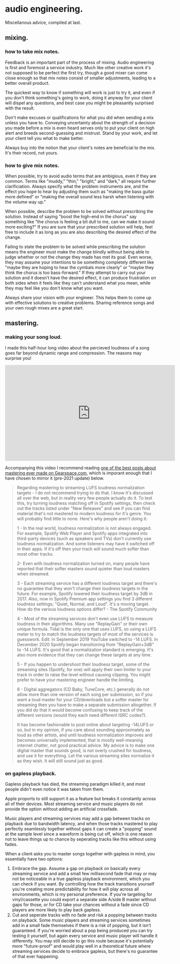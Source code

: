 # audio engineering.

Miscellanous advice, compiled at last.

## mixing.

### how to take mix notes.

Feedback is an important part of the process of mixing. Audio engineering is first and foremost a service industry. Much like other creative work it's not supposed to be perfect the first try, though a good mixer can come close enough so that mix notes consist of smaller adjustments, leading to a better overall product.

The quickest way to know if something will work is just to try it, and even if you don't think something's going to work, doing it anyway for your client will dispel any questions, and best case you might be pleasantly surprised with the result.

Don't make excuses or qualifications for what you did when sending a mix unless you have to. Conveying uncertainty about the strength of a decision you made before a mix is even heard serves only to put your client on high alert and breeds second-guessing and mistrust. Stand by your work, and let your client tell you what to make better.

Always buy into the notion that your client's notes are beneficial to the mix. It's their record, not yours.

### how to give mix notes.

When possible, try to avoid audio terms that are ambigious, even if they are common. Terms like "muddy," "thin," "bright," and "dark," all require further clarificiation. Always specify what the problem instruments are, and the effect you hope to hear by adjusting them such as "making the bass guitar more defined" or "making the overall sound less harsh when listening with the volume way up."

When possible, describe the problem to be solved without prescribing the solution. Instead of saying "boost the high-end in the chorus" say something like "the chorus is feeling a bit dull to me, can we make it sound more exciting?" If you are sure that your prescribed solution will help, feel free to include it as long as you are also describing the desired effect of the change.

Failing to state the problem to be solved while prescribing the solution means the engineer must make the change blindly without being able to judge whether or not the change they made has met its goal. Even worse, they may assume your intentions to be something completely different like "maybe they are hoping to hear the cymbals more clearly" or  "maybe they think the chorus is too bass-forward." If they attempt to carry out your solution and it doesn’t have the desired effect, it can produce frustration on both sides when it feels like they can't understand what you mean, while they may feel like you don't know what you want.

Always share your vision with your engineer. This helps them to come up with effective solutions to creative problems. Sharing reference songs and your own rough mixes are a great start.

## mastering.

### making your song loud.

I made this half-hour long video about the percieved loudness of a song goes far beyond dynamic range and compression. The reasons may surprise you!

<iframe width="560" height="315" src="https://www.youtube.com/embed/MBQ_rBcNnN4" title="YouTube video player" frameborder="0" allow="accelerometer; autoplay; clipboard-write; encrypted-media; gyroscope; picture-in-picture; web-share" allowfullscreen></iframe>

Accompanying this video I recommend reading [one of the best posts about mastering ever made on Gearspace.com](https://gearspace.com/board/mastering-forum/1252522-targeting-mastering-loudness-streaming-lufs-spotify-youtube-why-not-do.html), which is imporant enough that I have chosen to mirror it  (pre-2021 update) below. 

> Regarding mastering to streaming LUFS loudness normalization targets - I do not recommend trying to do that. I know it's discussed all over the web, but in reality very few people actually do it. To test this, try turning loudness matching off in Spotify settings, then check out the tracks listed under "New Releases" and see if you can find material that's not mastered to modern loudness for it's genre. You will probably find little to none. Here's why people aren't doing it:
>
> 1 - In the real world, loudness normalization is not always engaged. For example, Spotify Web Player and Spotify apps integrated into third-party devices (such as speakers and TVs) don’t currently use loudness normalization. And some listeners may have it switched off in their apps. If it's off then your track will sound much softer than most other tracks.
>
> 2- Even with loudness normalization turned on, many people have reported that their softer masters sound quieter than loud masters when streamed.
>
> 3 - Each streaming service has a different loudness target and there's no guarantee that they won't change their loudness targets in the future. For example, Spotify lowered their loudness target by 3dB in 2017. Also, now in Spotify Premium app settings you find 3 different loudness settings; "Quiet, Normal, and Loud". It's a moving target. How do the various loudness options differ? - The Spotify Community
>
> 4 - Most of the streaming services don't even use LUFS to measure loudness in their algorithms. Many use "ReplayGain" or their own unique formula. Tidal is the only one that uses LUFS, so using a LUFS meter to try to match the loudness targets of most of the services is guesswork. Edit: In September 2019 YouTube switched to -14 LUFS. In December 2020 Spotify began transitioning from "ReplayGain+3dB" to -14 LUFS. It's good that a normalization standard is emerging. It's also more evidence that they can change these targets at any time.
>
> 5 - If you happen to undershoot their loudness target, some of the streaming sites (Spotify, for one) will apply their own limiter to your track in order to raise the level without causing clipping. You might prefer to have your mastering engineer handle the limiting.
>
> 6 - Digital aggregators (CD Baby, TuneCore, etc.) generally do not allow more than one version of each song per submission, so if you want a loud master for your CD/downloads but a softer master for streaming then you have to make a separate submission altogether. If you did do that it would become confusing to keep track of the different versions (would they each need different ISRC codes?).
>
> It has become fashionable to post online about targeting -14LUFS or so, but in my opinion, if you care about sounding approximately as loud as other artists, and until loudness normalization improves and becomes universally implemented, that is mostly well-meaning internet chatter, not good practical advice. My advice is to make one digital master that sounds good, is not overly crushed for loudness, and use it for everything. Let the various streaming sites normalize it as they wish. It will still sound just as good.

### on gapless playback.

Gapless playback has died, the streaming paradigm killed it, and most people didn't even notice it was taken from them.

Apple proports to still support it as a feature but breaks it constantly across all of their devices. Most streaming service and music players do not provide the option without adding an artificial crossfade.

Music players and streaming services may add a gap between tracks on playback due to bandwidth latency, and when those tracks mastered to play perfectly seamlessly together without gaps it can create a "popping" sound at the sample level since a waveform is being cut off, which is one reason not to leave things up to chance by seperating tracks like this without using fades.

When a client asks you to master songs together with gapless in mind, you essentially have two options:

1. Embrace the gap. Assume a gap on playback on basically every streaming service and add a small few millisecond fade that may or may not be noticeable in a true gapless playback environment, which you can check if you want. By controlling how the track transitions yourself you're creating more predictability for how it will play across all environments, which is my personal preference. If you're targeting for vinyl/cassette you could export a separate side A/side B master without gaps for those, or for CD take your chances without a fade since CD players are more likely to play back gapless.
2. Cut and seperate tracks with no fade and risk a popping between tracks on playback. Some music players and streaming services sometimes add in a small fade themselves if there is a risk of popping, but it isn't guaranteed. If you're worried about a pop being produced you can try testing it yourself, but again every service and music player will handle it differently. You may still decide to go this route because it's potentially more "future-proof" and would play well in a theoretical future where streaming services decide to embrace gapless, but there's no guarantee of that ever happening.